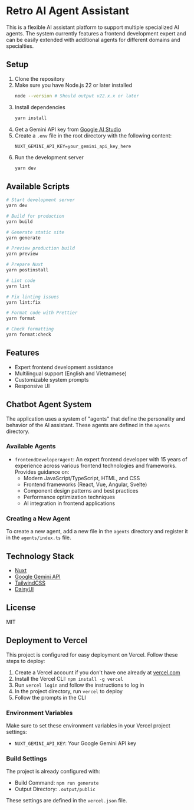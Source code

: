 # Retro AI Agent Assistant

This is a flexible AI assistant platform to support multiple specialized AI agents. The system currently features a frontend development expert and can be easily extended with additional agents for different domains and specialties.

## Setup

1. Clone the repository
2. Make sure you have Node.js 22 or later installed
   ```bash
   node --version # Should output v22.x.x or later
   ```
3. Install dependencies
   ```bash
   yarn install
   ```
4. Get a Gemini API key from [Google AI Studio](https://ai.google.dev/)
5. Create a `.env` file in the root directory with the following content:
   ```
   NUXT_GEMINI_API_KEY=your_gemini_api_key_here
   ```
6. Run the development server
   ```bash
   yarn dev
   ```

## Available Scripts

```bash
# Start development server
yarn dev

# Build for production
yarn build

# Generate static site
yarn generate

# Preview production build
yarn preview

# Prepare Nuxt
yarn postinstall

# Lint code
yarn lint

# Fix linting issues
yarn lint:fix

# Format code with Prettier
yarn format

# Check formatting
yarn format:check
```

## Features

- Expert frontend development assistance
- Multilingual support (English and Vietnamese)
- Customizable system prompts
- Responsive UI

## Chatbot Agent System

The application uses a system of "agents" that define the personality and behavior of the AI assistant. These agents are defined in the `agents` directory.

### Available Agents

- `frontendDeveloperAgent`: An expert frontend developer with 15 years of experience across various frontend technologies and frameworks. Provides guidance on:
  - Modern JavaScript/TypeScript, HTML, and CSS
  - Frontend frameworks (React, Vue, Angular, Svelte)
  - Component design patterns and best practices
  - Performance optimization techniques
  - AI integration in frontend applications

### Creating a New Agent

To create a new agent, add a new file in the `agents` directory and register it in the `agents/index.ts` file.

## Technology Stack

- [Nuxt](https://nuxt.com/)
- [Google Gemini API](https://ai.google.dev/)
- [TailwindCSS](https://tailwindcss.com/)
- [DaisyUI](https://daisyui.com/)

## License

MIT

## Deployment to Vercel

This project is configured for easy deployment on Vercel. Follow these steps to deploy:

1. Create a Vercel account if you don't have one already at [vercel.com](https://vercel.com)
2. Install the Vercel CLI: `npm install -g vercel`
3. Run `vercel login` and follow the instructions to log in
4. In the project directory, run `vercel` to deploy
5. Follow the prompts in the CLI

### Environment Variables

Make sure to set these environment variables in your Vercel project settings:

- `NUXT_GEMINI_API_KEY`: Your Google Gemini API key

### Build Settings

The project is already configured with:

- Build Command: `npm run generate`
- Output Directory: `.output/public`

These settings are defined in the `vercel.json` file.
